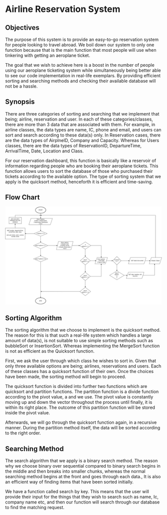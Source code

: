 # Airline Reservation System 

## Objectives

The purpose of this system is to provide an easy-to-go reservation system for people looking to travel abroad. We boil down our system to only one function because that is the main function that most people will use when tinkering with getting an aeroplane ticket.

The goal that we wish to achieve here is a boost in the number of people using our aeroplane ticketing system while simultaneously being better able to see our code implementation in real-life exemplars. By providing efficient sorting and searching methods and checking their available database will not be a hassle.

## Synopsis

There are three categories of sorting and searching that we implement that being; airline, reservation and user. In each of these categories/classes, there are more than 3 data that are associated with them. For example, in airline classes, the data types are name, IC, phone and email, and users can sort and search according to these data(s) only. In Reservation cases, there are the data types of AirplneID, Company and Capacity. Whereas for Users classes, there are the data types of ReservationID, DepartureTime, ArrivalTime, Date, Location and Class. 

For our reservation dashboard, this function is basically like a reservoir of information regarding people who are booking their aeroplane tickets. This function allows users to sort the database of those who purchased their tickets according to the available option. The type of sorting system that we apply is the quicksort method, henceforth it is efficient and time-saving.

## Flow Chart

![Alt text](../Image/photo_5_2023-12-20_18-15-50.jpg)

## Sorting Algorithm

The sorting algorithm that we choose to implement is the quicksort method. The reason for this is that such a real-life system which handles a large amount of data(s), is not suitable to use simple sorting methods such as bubbleSort or InsertionSort. Whereas implementing the MergeSort function is not as efficient as the Quicksort function. 

First, we ask the user through which class he wishes to sort in. Given that only three available options are being; airlines, reservations and users. Each of these classes has a quicksort function of their own. Once the choices have been made, the sorting method will begin to proceed.

The quicksort function is divided into further two functions which are quicksort and partition functions. The partition function is a divide function according to the pivot value, a and we use. The pivot value is constantly moving up and down the vector throughout the process until finally, it is within its right place. The outcome of this partition function will be stored inside the pivot value. 

Afterwards, we will go through the quicksort function again, in a recursive manner. During the partition method itself, the data will be sorted according to the right order. 

## Searching Method

The search algorithm that we apply is a binary search method. The reason why we choose binary over sequential compared to binary search begins in the middle and then breaks into smaller chunks, whereas the normal searching method begins at the front and goes through each data., It is also an efficient way of finding items that have been sorted initially.

We have a function called search by key. This means that the user will provide their input for the things that they wish to search such as name, Ic, company name etc, and then our function will search through our database to find the matching request. 



